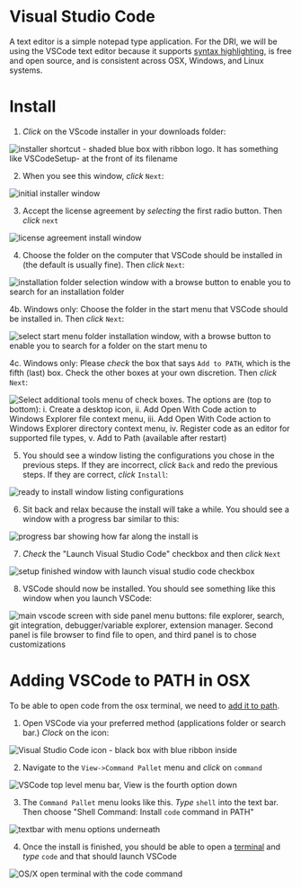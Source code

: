 # Visual Studio Code
A text editor is a simple notepad type application. For the DRI, we will be using the VSCode text editor because it supports [syntax highlighting](https://en.wikipedia.org/wiki/Syntax_highlighting), is free and open source, and is consistent across OSX, Windows, and Linux systems.

# Install
1. *Click* on the VScode installer in your downloads folder:

![installer shortcut - shaded blue box with ribbon logo. It has something like `VSCodeSetup-` at the front of its filename](../images/windows/vscode/vscode00.png)

2. When you see this window, *click* `Next`:

 ![initial installer window](../images/windows/vscode/vscode01.png)
 
 3. Accept the license agreement by *selecting* the first radio button. Then *click* `next`  
 
 ![license agreement install window](../images/windows/vscode/vscode02.png)
 
 4. Choose the folder on the computer that VSCode should be installed in (the default is usually fine). Then *click* `Next`:
 
 ![installation folder selection window with a browse button to enable you to search for an installation folder](../images/windows/vscode/vscode03.png)
 
 4b. Windows only: Choose the folder in the start menu that VSCode should be installed in. Then *click* `Next`:
 
 ![select start menu folder installation window, with a browse button to enable you to search for a folder on the start menu to ](../images/windows/vscode/vscode04.png)
 
 4c. Windows only: Please *check* the box that says `Add to PATH`, which is the fifth (last) box. Check the other boxes at your own discretion. Then *click* `Next`:
 
 ![Select additional tools menu of check boxes. The options are (top to bottom): i. Create a desktop icon, ii. Add `Open With Code` action to Windows Explorer file context menu, iii. Add `Open With Code` action to Windows Explorer directory context menu, iv. Register code as an editor for supported file types, v. Add to Path (available after restart)](../images/windows/vscode/vscode05.png)

5. You should see a window listing the configurations you chose in the previous steps. If they are incorrect, *click* `Back` and redo the previous steps. If they are correct, *click* `Install`:

 ![ready to install window listing configurations](../images/windows/vscode/vscode06.png)

6. Sit back and relax because the install will take a while. You should see a window with a progress bar similar to this:

![progress bar showing how far along the install is](../images/windows/vscode/vscode07.png) 

7. *Check* the "Launch Visual Studio Code" checkbox and then *click* `Next`

![setup finished window with launch visual studio code checkbox](../images/windows/vscode/vscode08.png)

8. VSCode should now be installed. You should see something like this window when you launch VSCode:

![main vscode screen with side panel menu buttons: file explorer, search, git integration, debugger/variable explorer, extension manager. Second panel is file browser to find file to open, and third panel is to chose customizations](../images/windows/vscode/vscode09.png)

# Adding VSCode to PATH in OSX
 To be able to open code from the osx terminal, we need to [add it to path](https://code.visualstudio.com/docs/setup/mac). 

1. Open VSCode via your preferred method (applications folder or search bar.) *Clock* on the icon:

![Visual Studio Code icon - black box with blue ribbon inside](../images/osx/vscode/path00.png)

2. Navigate to the `View->Command Pallet` menu and *click* on `command`

![VSCode top level menu bar, View is the fourth option down](../images/osx/vscode/path01.png)

3. The `Command Pallet` menu looks like this. *Type* `shell` into the text bar. Then choose "Shell Command: Install `code` command in PATH" 

![textbar with menu options underneath](../images/osx/vscode/path02.png)

4. Once the install is finished, you should be able to open a [terminal](osx_terminal.md) and *type* `code` and that should launch VSCode

![OS/X open terminal with the code command](../images/osx/vscode/path03.png)
